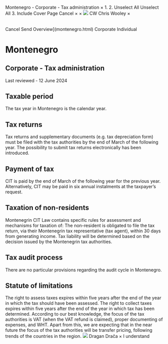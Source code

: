 Montenegro - Corporate - Tax administration
×
1.
2.
Unselect All
Unselect All
3.
Include Cover Page
Cancel
×
×
![](-/media/world-wide-tax-summaries/attachments/global---chris-wooley.ashx%3Frev=ac5e5f3223b34096b1afc2a6009c7320&revision=ac5e5f32-23b3-4096-b1af-c2a6009c7320&hash=859B7ADC84DC2CBEC9760E9E6EE7DE6D0A8BFCDF)
CW
Chris Wooley
×
######
Cancel
Send
Overview](montenegro.html)
Corporate
Individual
# Montenegro
## Corporate - Tax administration
Last reviewed - 12 June 2024
## Taxable period
The tax year in Montenegro is the calendar year.
## Tax returns
Tax returns and supplementary documents (e.g. tax depreciation form) must be filed with the tax authorities by the end of March of the following year.
The possibility to submit tax returns electronically has been introduced.
## Payment of tax
CIT is paid by the end of March of the following year for the previous year. Alternatively, CIT may be paid in six annual instalments at the taxpayer’s request.
## Taxation of non-residents
Montenegrin CIT Law contains specific rules for assessment and mechanisms for taxation of:
The non-resident is obligated to file the tax return, via their Montenegrin tax representative (tax agent), within 30 days from generating income. Tax liability will be determined based on the decision issued by the Montenegrin tax authorities.
## Tax audit process
There are no particular provisions regarding the audit cycle in Montenegro.
## Statute of limitations
The right to assess taxes expires within five years after the end of the year in which the tax should have been assessed.
The right to collect taxes expires within five years after the end of the year in which tax has been determined.
According to our best knowledge, the focus of the tax authorities is VAT (when the VAT refund is claimed), proper documenting of expenses, and WHT. Apart from this, we are expecting that in the near future the focus of the tax authorities will be transfer pricing, following trends of the countries in the region.
![](-/media/world-wide-tax-summaries/20220831054503160.ashx%3Frev=fb83b13d28eb4c8ba6277e0ce72c058a&revision=fb83b13d-28eb-4c8b-a627-7e0ce72c058a&hash=A7C1C6D01C971B8130A553F4361B2E6761755E6F)
Dragan Drača
×
I understand